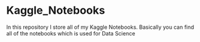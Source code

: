 # Kaggle_Notebooks
In this repository I store all of my Kaggle Notebooks. Basically you can find all of the notebooks which is used for Data Science
